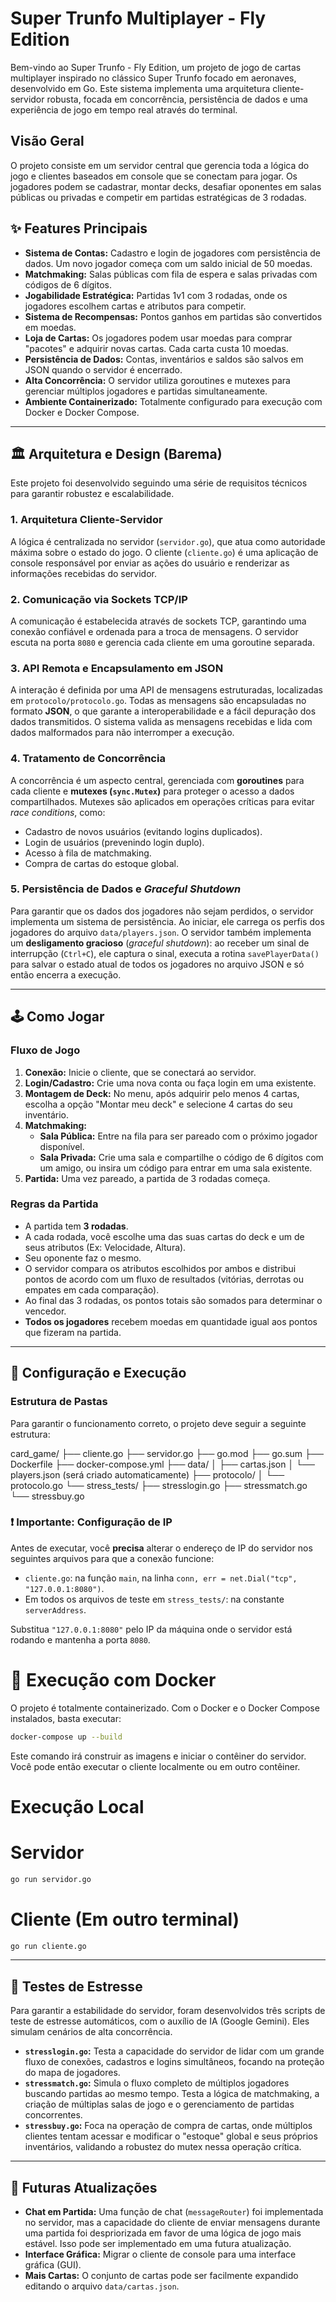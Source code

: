 # Super Trunfo Multiplayer - Fly Edition

Bem-vindo ao Super Trunfo - Fly Edition, um projeto de jogo de cartas multiplayer inspirado no clássico Super Trunfo focado em aeronaves, desenvolvido em Go. Este sistema implementa uma arquitetura cliente-servidor robusta, focada em concorrência, persistência de dados e uma experiência de jogo em tempo real através do terminal.

## Visão Geral

O projeto consiste em um servidor central que gerencia toda a lógica do jogo e clientes baseados em console que se conectam para jogar. Os jogadores podem se cadastrar, montar decks, desafiar oponentes em salas públicas ou privadas e competir em partidas estratégicas de 3 rodadas.

## ✨ Features Principais

-   **Sistema de Contas:** Cadastro e login de jogadores com persistência de dados. Um novo jogador começa com um saldo inicial de 50 moedas.
-   **Matchmaking:** Salas públicas com fila de espera e salas privadas com códigos de 6 dígitos.
-   **Jogabilidade Estratégica:** Partidas 1v1 com 3 rodadas, onde os jogadores escolhem cartas e atributos para competir.
-   **Sistema de Recompensas:** Pontos ganhos em partidas são convertidos em moedas.
-   **Loja de Cartas:** Os jogadores podem usar moedas para comprar "pacotes" e adquirir novas cartas. Cada carta custa 10 moedas.
-   **Persistência de Dados:** Contas, inventários e saldos são salvos em JSON quando o servidor é encerrado.
-   **Alta Concorrência:** O servidor utiliza goroutines e mutexes para gerenciar múltiplos jogadores e partidas simultaneamente.
-   **Ambiente Containerizado:** Totalmente configurado para execução com Docker e Docker Compose.

---

## 🏛️ Arquitetura e Design (Barema)

Este projeto foi desenvolvido seguindo uma série de requisitos técnicos para garantir robustez e escalabilidade.

### 1. Arquitetura Cliente-Servidor

A lógica é centralizada no servidor (`servidor.go`), que atua como autoridade máxima sobre o estado do jogo. O cliente (`cliente.go`) é uma aplicação de console responsável por enviar as ações do usuário e renderizar as informações recebidas do servidor.

### 2. Comunicação via Sockets TCP/IP

A comunicação é estabelecida através de sockets TCP, garantindo uma conexão confiável e ordenada para a troca de mensagens. O servidor escuta na porta `8080` e gerencia cada cliente em uma goroutine separada.

### 3. API Remota e Encapsulamento em JSON

A interação é definida por uma API de mensagens estruturadas, localizadas em `protocolo/protocolo.go`. Todas as mensagens são encapsuladas no formato **JSON**, o que garante a interoperabilidade e a fácil depuração dos dados transmitidos. O sistema valida as mensagens recebidas e lida com dados malformados para não interromper a execução.

### 4. Tratamento de Concorrência

A concorrência é um aspecto central, gerenciada com **goroutines** para cada cliente e **mutexes (`sync.Mutex`)** para proteger o acesso a dados compartilhados. Mutexes são aplicados em operações críticas para evitar *race conditions*, como:
-   Cadastro de novos usuários (evitando logins duplicados).
-   Login de usuários (prevenindo login duplo).
-   Acesso à fila de matchmaking.
-   Compra de cartas do estoque global.

### 5. Persistência de Dados e *Graceful Shutdown*

Para garantir que os dados dos jogadores não sejam perdidos, o servidor implementa um sistema de persistência. Ao iniciar, ele carrega os perfis dos jogadores do arquivo `data/players.json`. O servidor também implementa um **desligamento gracioso** (*graceful shutdown*): ao receber um sinal de interrupção (`Ctrl+C`), ele captura o sinal, executa a rotina `savePlayerData()` para salvar o estado atual de todos os jogadores no arquivo JSON e só então encerra a execução.

---

## 🕹️ Como Jogar

### Fluxo de Jogo

1.  **Conexão:** Inicie o cliente, que se conectará ao servidor.
2.  **Login/Cadastro:** Crie uma nova conta ou faça login em uma existente.
3.  **Montagem de Deck:** No menu, após adquirir pelo menos 4 cartas, escolha a opção "Montar meu deck" e selecione 4 cartas do seu inventário.
4.  **Matchmaking:**
    -   **Sala Pública:** Entre na fila para ser pareado com o próximo jogador disponível.
    -   **Sala Privada:** Crie uma sala e compartilhe o código de 6 dígitos com um amigo, ou insira um código para entrar em uma sala existente.
5.  **Partida:** Uma vez pareado, a partida de 3 rodadas começa.

### Regras da Partida

-   A partida tem **3 rodadas**.
-   A cada rodada, você escolhe uma das suas cartas do deck e um de seus atributos (Ex: Velocidade, Altura).
-   Seu oponente faz o mesmo.
-   O servidor compara os atributos escolhidos por ambos e distribui pontos de acordo com um fluxo de resultados (vitórias, derrotas ou empates em cada comparação).
-   Ao final das 3 rodadas, os pontos totais são somados para determinar o vencedor.
-   **Todos os jogadores** recebem moedas em quantidade igual aos pontos que fizeram na partida.

---

## 🔧 Configuração e Execução

### Estrutura de Pastas

Para garantir o funcionamento correto, o projeto deve seguir a seguinte estrutura:

card_game/
├── cliente.go
├── servidor.go
├── go.mod
├── go.sum
├── Dockerfile
├── docker-compose.yml
├── data/
│   ├── cartas.json
│   └── players.json (será criado automaticamente)
├── protocolo/
│   └── protocolo.go
└── stress_tests/
├── stresslogin.go
├── stressmatch.go
└── stressbuy.go

### ❗ Importante: Configuração de IP

Antes de executar, você **precisa** alterar o endereço de IP do servidor nos seguintes arquivos para que a conexão funcione:
-   `cliente.go`: na função `main`, na linha `conn, err = net.Dial("tcp", "127.0.0.1:8080")`.
-   Em todos os arquivos de teste em `stress_tests/`: na constante `serverAddress`.

Substitua `"127.0.0.1:8080"` pelo IP da máquina onde o servidor está rodando e mantenha a porta `8080`.

# 🐳 Execução com Docker

O projeto é totalmente containerizado. Com o Docker e o Docker Compose instalados, basta executar:

```bash
docker-compose up --build
```
Este comando irá construir as imagens e iniciar o contêiner do servidor. Você pode então executar o cliente localmente ou em outro contêiner.

# Execução Local

# Servidor
```bash
go run servidor.go
```
# Cliente (Em outro terminal)
```bash
go run cliente.go
```
---

## 🧪 Testes de Estresse

Para garantir a estabilidade do servidor, foram desenvolvidos três scripts de teste de estresse automáticos, com o auxílio de IA (Google Gemini). Eles simulam cenários de alta concorrência.

-   **`stresslogin.go`:** Testa a capacidade do servidor de lidar com um grande fluxo de conexões, cadastros e logins simultâneos, focando na proteção do mapa de jogadores.
-   **`stressmatch.go`:** Simula o fluxo completo de múltiplos jogadores buscando partidas ao mesmo tempo. Testa a lógica de matchmaking, a criação de múltiplas salas de jogo e o gerenciamento de partidas concorrentes.
-   **`stressbuy.go`:** Foca na operação de compra de cartas, onde múltiplos clientes tentam acessar e modificar o "estoque" global e seus próprios inventários, validando a robustez do mutex nessa operação crítica.

---

## 🚀 Futuras Atualizações

-   **Chat em Partida:** Uma função de chat (`messageRouter`) foi implementada no servidor, mas a capacidade do cliente de enviar mensagens durante uma partida foi despriorizada em favor de uma lógica de jogo mais estável. Isso pode ser implementado em uma futura atualização.
-   **Interface Gráfica:** Migrar o cliente de console para uma interface gráfica (GUI).
-   **Mais Cartas:** O conjunto de cartas pode ser facilmente expandido editando o arquivo `data/cartas.json`.
